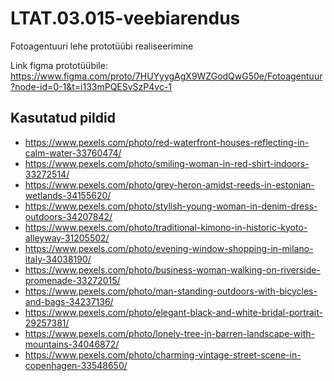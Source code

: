 # LTAT.03.015-veebiarendus

Fotoagentuuri lehe prototüübi realiseerimine

Link figma prototüübile: https://www.figma.com/proto/7HUYyygAgX9WZGodQwG50e/Fotoagentuur?node-id=0-1&t=i133mPQESvSzP4vc-1

## Kasutatud pildid

- https://www.pexels.com/photo/red-waterfront-houses-reflecting-in-calm-water-33760474/
- https://www.pexels.com/photo/smiling-woman-in-red-shirt-indoors-33272514/
- https://www.pexels.com/photo/grey-heron-amidst-reeds-in-estonian-wetlands-34155620/
- https://www.pexels.com/photo/stylish-young-woman-in-denim-dress-outdoors-34207842/
- https://www.pexels.com/photo/traditional-kimono-in-historic-kyoto-alleyway-31205502/
- https://www.pexels.com/photo/evening-window-shopping-in-milano-italy-34038190/
- https://www.pexels.com/photo/business-woman-walking-on-riverside-promenade-33272015/
- https://www.pexels.com/photo/man-standing-outdoors-with-bicycles-and-bags-34237136/
- https://www.pexels.com/photo/elegant-black-and-white-bridal-portrait-29257381/
- https://www.pexels.com/photo/lonely-tree-in-barren-landscape-with-mountains-34046872/
- https://www.pexels.com/photo/charming-vintage-street-scene-in-copenhagen-33548650/
